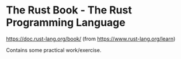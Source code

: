 # The Rust Book - The Rust Programming Language

https://doc.rust-lang.org/book/ (from https://www.rust-lang.org/learn)

Contains some practical work/exercise.
